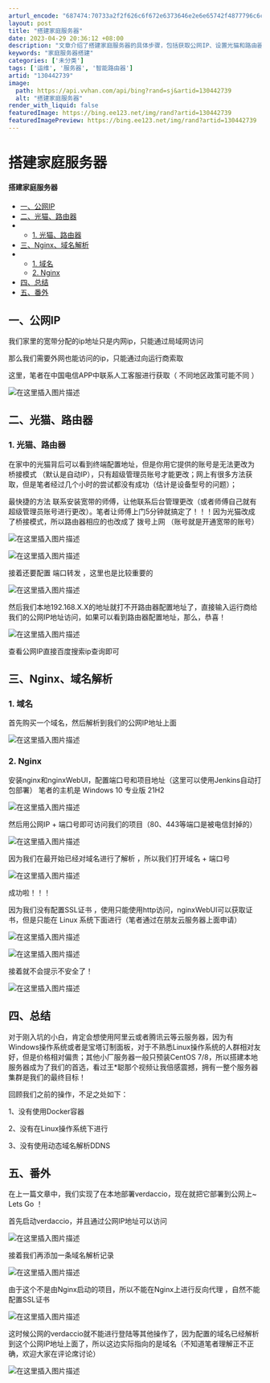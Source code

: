 ```yaml
---
arturl_encode: "687474:70733a2f2f626c6f672e6373646e2e6e65742f4877796c6c2f:61727469636c652f64657461696c732f313330343432373339"
layout: post
title: "搭建家庭服务器"
date: 2023-04-29 20:36:12 +08:00
description: "文章介绍了搭建家庭服务器的具体步骤，包括获取公网IP、设置光猫和路由器、文章指出在家庭服务器搭建过程"
keywords: "家庭服务器搭建"
categories: ['未分类']
tags: ['运维', '服务器', '智能路由器']
artid: "130442739"
image:
  path: https://api.vvhan.com/api/bing?rand=sj&artid=130442739
  alt: "搭建家庭服务器"
render_with_liquid: false
featuredImage: https://bing.ee123.net/img/rand?artid=130442739
featuredImagePreview: https://bing.ee123.net/img/rand?artid=130442739
---
```


# 搭建家庭服务器

#### 搭建家庭服务器

* [一、公网IP](#IP_1)
* [二、光猫、路由器](#_10)
* + [1. 光猫、路由器](#1__11)
* [三、Nginx、域名解析](#Nginx_24)
* + [1. 域名](#1___25)
  + [2. Nginx](#2__Nginx_29)
* [四、总结](#_54)
* [五、番外](#_63)

## 一、公网IP

我们家里的宽带分配的ip地址只是内网ip，只能通过局域网访问

那么我们需要外网也能访问的ip，只能通过向运行商索取

这里，笔者在中国电信APP中联系人工客服进行获取（
不同地区政策可能不同
）

![在这里插入图片描述](https://i-blog.csdnimg.cn/blog_migrate/46f3d9deb06dc735e5b8d702d3a5b905.png)

## 二、光猫、路由器

### 1. 光猫、路由器

在家中的光猫背后可以看到终端配置地址，但是你用它提供的账号是无法更改为
桥接模式
（默认是自动IP），只有超级管理员账号才能更改；网上有很多方法获取，但是笔者经过几个小时的尝试都没有成功（估计是设备型号的问题）；
  

最快捷的方法
联系安装宽带的师傅，让他联系后台管理更改（或者师傅自己就有超级管理员账号进行更改）。笔者让师傅上门5分钟就搞定了！！！因为光猫改成了桥接模式，所以路由器相应的也改成了
拨号上网
（账号就是开通宽带的账号）
  
![在这里插入图片描述](https://i-blog.csdnimg.cn/blog_migrate/08031fe1c18716582afb651e93dbc0ed.png)
  
![在这里插入图片描述](https://i-blog.csdnimg.cn/blog_migrate/1fbc52ce5d724db40f412c05e82884c8.png)

接着还要配置
端口转发
，这里也是比较重要的

![在这里插入图片描述](https://i-blog.csdnimg.cn/blog_migrate/9322b7ec1e4f4ec86c4e5adf21743949.png)
  
然后我们本地192.168.X.X的地址就打不开路由器配置地址了，直接输入运行商给我们的公网IP地址访问，如果可以看到路由器配置地址，那么，恭喜！
  
![在这里插入图片描述](https://i-blog.csdnimg.cn/blog_migrate/f500104ee469c7bf7cdc360b362fdbd8.png)
  

查看公网IP直接百度搜索ip查询即可

## 三、Nginx、域名解析

### 1. 域名

首先购买一个域名，然后解析到我们的公网IP地址上面

![在这里插入图片描述](https://i-blog.csdnimg.cn/blog_migrate/675281cd653ed649e0687cff8eb014ca.png)

### 2. Nginx

安装nginx和nginxWebUI，配置端口号和项目地址（这里可以使用Jenkins自动打包部署）
笔者的主机是 Windows 10 专业版 21H2

![在这里插入图片描述](https://i-blog.csdnimg.cn/blog_migrate/947246a30ae6c56ac2182d45747a7e8c.png)

然后用公网IP + 端口号即可访问我们的项目（80、443等端口是被电信封掉的）

![在这里插入图片描述](https://i-blog.csdnimg.cn/blog_migrate/21272b2547b178186bb0fb1e16ed55d5.png)

因为我们在最开始已经对域名进行了解析
，所以我们打开域名 + 端口号
  
![在这里插入图片描述](https://i-blog.csdnimg.cn/blog_migrate/b660ec8e8cee803e417b9e8c4dd9de63.png)

成功啦！！！

因为我们没有配置SSL证书
，使用只能使用http访问，nginxWebUI可以获取证书，但是只能在
Linux
系统下面进行（笔者通过在朋友云服务器上面申请）

![在这里插入图片描述](https://i-blog.csdnimg.cn/blog_migrate/e4f603258499cab6145f172836b4698a.png)

![在这里插入图片描述](https://i-blog.csdnimg.cn/blog_migrate/95b6aeeee0c1bd7022f8b68ee1f648a3.png)
  
接着就不会提示不安全了！

![在这里插入图片描述](https://i-blog.csdnimg.cn/blog_migrate/9db609afc62e04fab83bd98cd7869b52.png)

## 四、总结

对于刚入坑的小白，肯定会想使用阿里云或者腾讯云等云服务器，因为有Windows操作系统或者是宝塔订制面板，对于不熟悉Linux操作系统的人群相对友好，但是价格相对偏贵；其他小厂服务器一般只预装CentOS 7/8，所以搭建本地服务器成为了我们的首选，看过王*聪那个视频让我倍感震撼，拥有一整个服务器集群是我们的最终目标！

回顾我们之前的操作，不足之处如下：
  
1、没有使用Docker容器
  
2、没有在Linux操作系统下进行
  
3、没有使用动态域名解析DDNS

## 五、番外

在上一篇文章中，我们实现了在本地部署verdaccio，现在就把它部署到公网上~ Lets Go ！

首先启动verdaccio，并且通过公网IP地址可以访问
  
![在这里插入图片描述](https://i-blog.csdnimg.cn/blog_migrate/68c0093edf4dc6c4a85471e5f4716036.png)

接着我们再添加一条域名解析记录

![在这里插入图片描述](https://i-blog.csdnimg.cn/blog_migrate/b1ce39f11c1a3866e6e5cdeb6e25b3b8.png)

由于这个不是由Nginx启动的项目，所以不能在Nginx上进行反向代理 ，自然不能配置SSL证书

![在这里插入图片描述](https://i-blog.csdnimg.cn/blog_migrate/b45c8870dc33755cbe09efe244d93a18.png)
  
这时候公网的verdaccio就不能进行登陆等其他操作了，因为配置的域名已经解析到这个公网IP地址上面了，所以这边实际指向的是域名（不知道笔者理解正不正确，欢迎大家在评论席讨论）
  
![在这里插入图片描述](https://i-blog.csdnimg.cn/blog_migrate/4a86023aec636bfa84ffa63db285a78d.png)